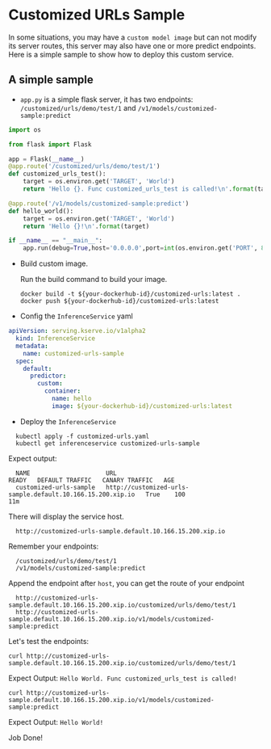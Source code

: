 # Customized URLs Sample

In some situations, you may have a `custom model image` but can not modify its server routes, this server may also have one or more predict endpoints. Here is a simple sample to show how to deploy this custom service.

## A simple sample 

* `app.py` is a simple flask server, it has two endpoints: `/customized/urls/demo/test/1` and `/v1/models/customized-sample:predict`

```python
import os

from flask import Flask

app = Flask(__name__)
@app.route('/customized/urls/demo/test/1')
def customized_urls_test():
    target = os.environ.get('TARGET', 'World')
    return 'Hello {}. Func customized_urls_test is called!\n'.format(target)

@app.route('/v1/models/customized-sample:predict')
def hello_world():
    target = os.environ.get('TARGET', 'World')
    return 'Hello {}!\n'.format(target)

if __name__ == "__main__":
    app.run(debug=True,host='0.0.0.0',port=int(os.environ.get('PORT', 8080)))
```

* Build custom image.

  Run the build command to build your image.

  ```shell
  docker build -t ${your-dockerhub-id}/customized-urls:latest .
  docker push ${your-dockerhub-id}/customized-urls:latest
  ```

* Config the `InferenceService` yaml

```yaml
apiVersion: serving.kserve.io/v1alpha2
  kind: InferenceService
  metadata:
    name: customized-urls-sample
  spec:
    default:
      predictor:
        custom:
          container:
            name: hello
            image: ${your-dockerhub-id}/customized-urls:latest
```
  
* Deploy the `InferenceService`

```shell
  kubectl apply -f customized-urls.yaml
  kubectl get inferenceservice customized-urls-sample
```

Expect output:

```shell
  NAME                     URL                                                          READY   DEFAULT TRAFFIC   CANARY TRAFFIC   AGE
  customized-urls-sample   http://customized-urls-sample.default.10.166.15.200.xip.io   True    100                                11m
```
  
There will display the service host.
  
```
  http://customized-urls-sample.default.10.166.15.200.xip.io
```
  
Remember your endpoints:

```
  /customized/urls/demo/test/1
  /v1/models/customized-sample:predict
```
  
Append the endpoint after `host`, you can get the route of your endpoint
  
```
  http://customized-urls-sample.default.10.166.15.200.xip.io/customized/urls/demo/test/1
  http://customized-urls-sample.default.10.166.15.200.xip.io/v1/models/customized-sample:predict
```
  
  
  
Let's test the endpoints:
  
`curl http://customized-urls-sample.default.10.166.15.200.xip.io/customized/urls/demo/test/1`
  
Expect Output: `Hello World. Func customized_urls_test is called!`

`curl http://customized-urls-sample.default.10.166.15.200.xip.io/v1/models/customized-sample:predict`

Expect Output: `Hello World!`
  
  
  
Job Done!
  
  
